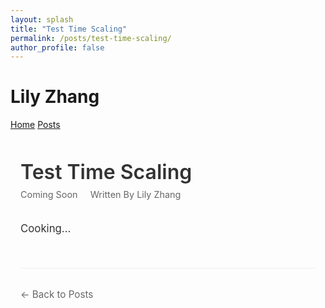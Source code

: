 ```yaml
---
layout: splash
title: "Test Time Scaling"
permalink: /posts/test-time-scaling/
author_profile: false
---
```


<div class="header-container">
  <div class="name-container">
    <h1 class="author-name">Lily Zhang</h1>
  </div>
  <div class="navigation-container">
    <a href="/" class="nav-link">Home</a>
    <a href="/posts" class="nav-link">Posts</a>
  </div>
</div>

<div class="post-container">
  <div class="post-header">
    <h1 class="post-title">Test Time Scaling</h1>
    <div class="post-meta">
      <span class="post-date">Coming Soon</span>
      <span class="post-author">Written By Lily Zhang</span>
    </div>
  </div>

  <div class="post-content">
    <p>Cooking...</p>
  </div>

  <div class="post-footer">
    <a href="/posts" class="back-link">← Back to Posts</a>
  </div>
</div>

<style>
.post-container {
  max-width: 1200px;
  margin: 3rem auto;
  padding: 0 1rem;
}

.post-header {
  margin-bottom: 2rem;
}

.post-title {
  font-size: 2rem;
  margin-bottom: 0.5rem;
  color: #333;
  font-weight: 600;
}

.post-meta {
  color: #666;
  font-size: 0.9rem;
}

.post-date {
  margin-right: 1rem;
}

.post-content {
  line-height: 1.7;
  font-size: 1.05rem;
  color: #333;
}

.post-content p {
  margin-bottom: 1.2rem;
}

.post-content ul, .post-content ol {
  margin-left: 2rem;
  margin-bottom: 1.2rem;
}

.post-content li {
  margin-bottom: 0.8rem;
}

.post-content a {
  color: #0066cc;
  text-decoration: none;
}

.post-content a:hover {
  text-decoration: underline;
}

.post-footer {
  margin-top: 3rem;
  padding-top: 2rem;
  border-top: 1px solid #eee;
}

.back-link {
  color: #666;
  text-decoration: none;
  font-size: 0.95rem;
}

.back-link:hover {
  color: #333;
}
</style>
